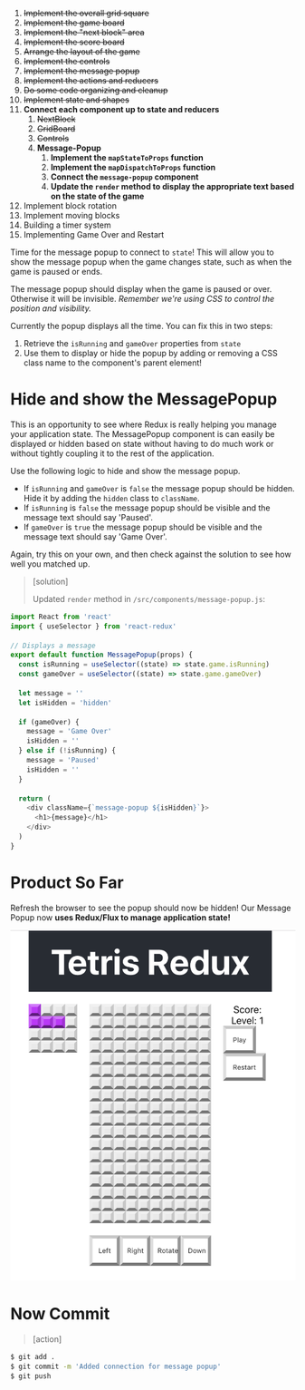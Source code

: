 
1. ~~Implement the overall grid square~~
1. ~~Implement the game board~~
1. ~~Implement the "next block" area~~
1. ~~Implement the score board~~
1. ~~Arrange the layout of the game~~
1. ~~Implement the controls~~
1. ~~Implement the message popup~~
1. ~~Implement the actions and reducers~~
1. ~~Do some code organizing and cleanup~~
1. ~~Implement state and shapes~~
1. **Connect each component up to state and reducers**
    1. ~~NextBlock~~
    1. ~~GridBoard~~
    1. ~~Controls~~
    1. **Message-Popup**
        1. **Implement the `mapStateToProps` function**
        1. **Implement the `mapDispatchToProps` function**
        1. **Connect the `message-popup` component**
        1. **Update the `render` method to display the appropriate text based on the state of the game**
1. Implement block rotation
1. Implement moving blocks
1. Building a timer system
1. Implementing Game Over and Restart

Time for the message popup to connect to `state`! This will allow you to show the message popup when the game changes state, such as when the game is paused or ends.

The message popup should display when the game is paused or over. Otherwise it will be invisible. _Remember we're using CSS to control the position and visibility._

Currently the popup displays all the time. You can fix this in two steps:

1. Retrieve the `isRunning` and `gameOver` properties from `state`
1. Use them to display or hide the popup by adding or removing a CSS class name to the component's parent element!

# Hide and show the MessagePopup

This is an opportunity to see where Redux is really helping you manage your application state. The MessagePopup component is can easily be displayed or hidden based on state without having to do much work or without tightly coupling it to the rest of the application. 

Use the following logic to hide and show the message popup.

- If `isRunning` and `gameOver` is `false` the message popup
should be hidden. Hide it by adding the `hidden` class to
`className`.
- If `isRunning` is `false` the message popup should be visible
and the message text should say 'Paused'.
- If `gameOver` is `true` the message popup should be visible
and the message text should say 'Game Over'.

Again, try this on your own, and then check against the solution to see how well you matched up.

> [solution]
>
> Updated `render` method in `/src/components/message-popup.js`:

```js
import React from 'react'
import { useSelector } from 'react-redux'

// Displays a message
export default function MessagePopup(props) {
  const isRunning = useSelector((state) => state.game.isRunning)
  const gameOver = useSelector((state) => state.game.gameOver)

  let message = ''
  let isHidden = 'hidden'

  if (gameOver) {
    message = 'Game Over'
    isHidden = ''
  } else if (!isRunning) {
    message = 'Paused'
    isHidden = ''
  }

  return (
    <div className={`message-popup ${isHidden}`}>
      <h1>{message}</h1>
    </div>
  )
}
```

# Product So Far

Refresh the browser to see the popup should now be hidden! Our Message Popup now **uses Redux/Flux to manage application state!**

![hidden-popup](assets/hidden-popup.png)

# Now Commit

>[action]
>
```bash
$ git add .
$ git commit -m 'Added connection for message popup'
$ git push
```
